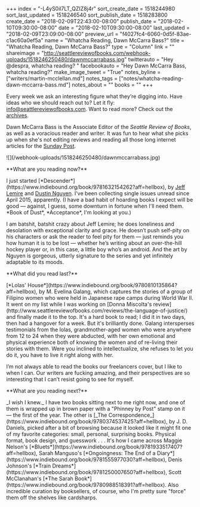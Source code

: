 +++
index = "-L4yS0il7LT_QZIZ8j4r"
sort_create_date = 1518244980
sort_last_updated = 1518246540
sort_publish_date = 1518283800
create_date = "2018-02-09T22:43:00-08:00"
publish_date = "2018-02-10T09:30:00-08:00"
date = "2018-02-10T09:30:00-08:00"
last_updated = "2018-02-09T23:09:00-08:00"
preview_url = "f4027fc4-6060-0d5f-83ae-c1ac60a0ef5a"
name = "Whatcha Reading, Dawn McCarra Bass?"
title = "Whatcha Reading, Dawn McCarra Bass?"
type = "Column"
link = ""
shareimage = "http://seattlereviewofbooks.com/webhook-uploads/1518246250480/dawnmccarrabass.jpg"
twitterauto = "Hey @despra, whatcha reading? "
facebookauto = "Hey Dawn McCarra Bass, whatcha reading?"
make_image_tweet = "True"
notes_byline = ["writers/martin-mcclellan.md"]
notes_tags = ["notes/whatcha-reading-dawn-mccarra-bass.md"]
notes_about = ""
books = ""
+++
<p class="intro">Every week we ask an interesting figure what they’re digging into. Have ideas who we should reach out to? Let it fly: <a href="mailto:info@seattlereviewofbooks.com">info@seattlereviewofbooks.com</a>. Want to read more? Check out the <a href="http://www.seattlereviewofbooks.com/tags/whatcha-reading">archives</a>.</p>

<div class="break"></div>

Dawn McCarra Bass is the Associate Editor of the _Seattle Review of Books_, as well as a voracious reader and writer. It was fun to hear what she picks up when she's not editing reviews and reading all those long internet articles for the [Sunday Post](http://www.seattlereviewofbooks.com/tags/the-sunday-post).

<p class="image">![](/webhook-uploads/1518246250480/dawnmccarrabass.jpg)</p>

<p class="noindent">**What are you reading now?**</p>

<p class="noindent">I just started [*Descender*](https://www.indiebound.org/book/9781632154262?aff=hellbox), by <a href="http://jefflemire.blogspot.com/" title="Jeff Lemire&#x27;s Blog">Jeff Lemire</a> and <a href="http://duss005.com/" title="duss005.com">Dustin Nguyen</a>. I've been collecting single issues unread since April 2015, apparently. (I have a bad habit of hoarding books I expect will be good &mdash; against, I guess, some downturn in fortune when I'll need them. *Book of Dust*, *Acceptance*, I'm looking at you.)</p>

<p>I am batshit, batshit crazy about Jeff Lemire; he does loneliness and desolation with exceptional clarity and grace. He doesn&#8217;t push self-pity on his characters or ask the reader to feel pity for them &mdash; just reminds you how human it is to be lost &mdash; whether he&#8217;s writing about an over-the-hill hockey player or, in this case, a little boy who&#8217;s an android. And the art by Nguyen is gorgeous, utterly signature to the series and yet infinitely adaptable to its moods. </p>

<p class="noindent">**What did you read last?**</p>

<p class="noindent">[*Lolas' House*](https://www.indiebound.org/book/9780810135864?aff=hellbox), by M. Evelina Galang, which captures the stories of a group of Filipino women who were held in Japanese rape camps during World War II. It went on my list while I was working on [Donna Miscolta's review](http://www.seattlereviewofbooks.com/reviews/the-language-of-justice/) and finally made it to the top. It's a hard book to read; I did it in two days, then had a hangover for a week. But it's brilliantly done. Galang intersperses testimonials from the lolas, grandmother-aged women who were anywhere from 12 to 24 when they were abducted, with her own emotional and physical experience both of knowing the women and of re-living their stories with them. Were you inclined to intellectualize, she refuses to let you do it, you have to live it right along with her.</p>

<p>I&#8217;m not always able to read the books our freelancers cover, but I like to when I can. Our writers are fucking amazing, and their perspectives are so interesting that I can&#8217;t resist going to see for myself.</p>

<p class="noindent">**What are you reading next?**</p>

<p class="noindent">_I wish I knew._ I have two books sitting next to me right now, and one of them is wrapped up in brown paper with a "Phinney by Post" stamp on it &mdash; the first of the year. The other is [_The Correspondence_](https://www.indiebound.org/book/9780374537425?aff=hellbox), by J. D. Daniels, picked after a bit of browsing because it looked like it might fit one of my favorite categories: small, personal, surprising books. Physical format, book design, and guesswork . . . It's how I came across Maggie Nelson's [*Bluets*](https://www.indiebound.org/book/9781933517407?aff=hellbox), Sarah Manguso's [*Ongoingness: The End of a Diary*](https://www.indiebound.org/book/9781555977030?aff=hellbox), Denis Johnson's [*Train Dreams*](https://www.indiebound.org/book/9781250007650?aff=hellbox), Scott McClanahan's [*The Sarah Book*](https://www.indiebound.org/book/9780988518391?aff=hellbox). Also incredible curation by booksellers, of course, who I'm pretty sure "force" them off the shelves like cardsharps.</p>

